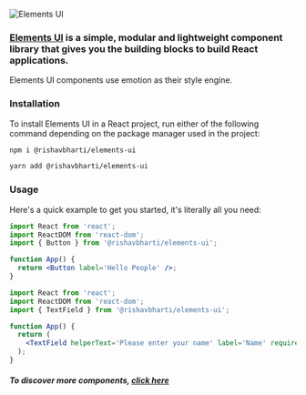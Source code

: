 ![Elements UI](/.assets/elements.png)

### [Elements UI](https://elementsui.netlify.app/) is a simple, modular and lightweight component library that gives you the building blocks to build React applications.

Elements UI components use emotion as their style engine.

### Installation

To install Elements UI in a React project, run either of the following command depending on the package manager used in the project:

```sh
npm i @rishavbharti/elements-ui
```

```sh
yarn add @rishavbharti/elements-ui
```

### Usage

Here's a quick example to get you started, it's literally all you need:

```jsx
import React from 'react';
import ReactDOM from 'react-dom';
import { Button } from '@rishavbharti/elements-ui';

function App() {
  return <Button label='Hello People' />;
}
```

```jsx
import React from 'react';
import ReactDOM from 'react-dom';
import { TextField } from '@rishavbharti/elements-ui';

function App() {
  return (
    <TextField helperText='Please enter your name' label='Name' required />
  );
}
```

##### To discover more components, [click here](https://stories--61f3e693fdae5e003abb3728.chromatic.com/)
